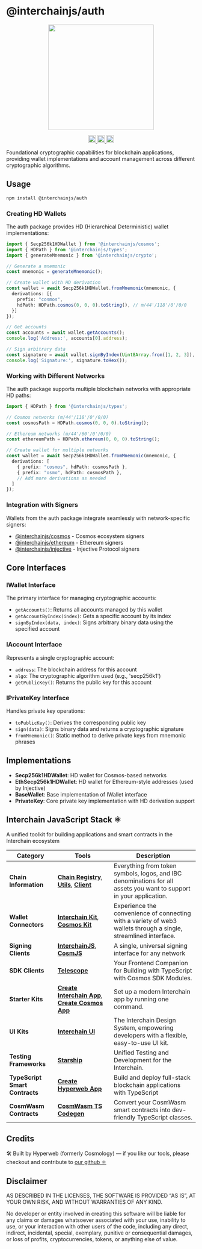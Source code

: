 # @interchainjs/auth

<p align="center" style={{ marginBottom: "20px" }}>
  <img
    src="https://raw.githubusercontent.com/hyperweb-io/interchainjs/refs/heads/main/assets/logo.svg"
    width="280"
  />
</p>

<p
  align="center"
  width="100%"
  style={{
    display: "flex",
    justifyContent: "center",
    alignItems: "center",
    gap: "2px",
  }}
>
  <a href="https://github.com/hyperweb-io/interchainjs/actions/workflows/run-tests.yaml">
    <img
      height="20"
      src="https://github.com/hyperweb-io/interchainjs/actions/workflows/run-tests.yaml/badge.svg"
    />
  </a>
  <a href="https://github.com/hyperweb-io/interchainjs/blob/main/LICENSE-MIT">
    <img height="20" src="https://img.shields.io/badge/license-MIT-blue.svg" />
  </a>
  <a href="https://github.com/hyperweb-io/interchainjs/blob/main/LICENSE-Apache">
    <img
      height="20"
      src="https://img.shields.io/badge/license-Apache-blue.svg"
    />
  </a>
</p>

Foundational cryptographic capabilities for blockchain applications, providing wallet implementations and account management across different cryptographic algorithms.

## Usage

```sh
npm install @interchainjs/auth
```

### Creating HD Wallets

The auth package provides HD (Hierarchical Deterministic) wallet implementations:

```typescript
import { Secp256k1HDWallet } from '@interchainjs/cosmos';
import { HDPath } from '@interchainjs/types';
import { generateMnemonic } from '@interchainjs/crypto';

// Generate a mnemonic
const mnemonic = generateMnemonic();

// Create wallet with HD derivation
const wallet = await Secp256k1HDWallet.fromMnemonic(mnemonic, {
  derivations: [{
    prefix: "cosmos",
    hdPath: HDPath.cosmos(0, 0, 0).toString(), // m/44'/118'/0'/0/0
  }]
});

// Get accounts
const accounts = await wallet.getAccounts();
console.log('Address:', accounts[0].address);

// Sign arbitrary data
const signature = await wallet.signByIndex(Uint8Array.from([1, 2, 3]), 0);
console.log('Signature:', signature.toHex());
```

### Working with Different Networks

The auth package supports multiple blockchain networks with appropriate HD paths:

```typescript
import { HDPath } from '@interchainjs/types';

// Cosmos networks (m/44'/118'/0'/0/0)
const cosmosPath = HDPath.cosmos(0, 0, 0).toString();

// Ethereum networks (m/44'/60'/0'/0/0)
const ethereumPath = HDPath.ethereum(0, 0, 0).toString();

// Create wallet for multiple networks
const wallet = await Secp256k1HDWallet.fromMnemonic(mnemonic, {
  derivations: [
    { prefix: "cosmos", hdPath: cosmosPath },
    { prefix: "osmo", hdPath: cosmosPath },
    // Add more derivations as needed
  ]
});
```

### Integration with Signers

Wallets from the auth package integrate seamlessly with network-specific signers:

- [@interchainjs/cosmos](/networks/cosmos/README.md) - Cosmos ecosystem signers
- [@interchainjs/ethereum](/networks/ethereum/README.md) - Ethereum signers
- [@interchainjs/injective](/networks/injective/README.md) - Injective Protocol signers

## Core Interfaces

### IWallet Interface

The primary interface for managing cryptographic accounts:

- `getAccounts()`: Returns all accounts managed by this wallet
- `getAccountByIndex(index)`: Gets a specific account by its index
- `signByIndex(data, index)`: Signs arbitrary binary data using the specified account

### IAccount Interface

Represents a single cryptographic account:

- `address`: The blockchain address for this account
- `algo`: The cryptographic algorithm used (e.g., 'secp256k1')
- `getPublicKey()`: Returns the public key for this account

### IPrivateKey Interface

Handles private key operations:

- `toPublicKey()`: Derives the corresponding public key
- `sign(data)`: Signs binary data and returns a cryptographic signature
- `fromMnemonic()`: Static method to derive private keys from mnemonic phrases

## Implementations

- **Secp256k1HDWallet**: HD wallet for Cosmos-based networks
- **EthSecp256k1HDWallet**: HD wallet for Ethereum-style addresses (used by Injective)
- **BaseWallet**: Base implementation of IWallet interface
- **PrivateKey**: Core private key implementation with HD derivation support

## Interchain JavaScript Stack ⚛️

A unified toolkit for building applications and smart contracts in the Interchain ecosystem

| Category                       | Tools                                                                                                                                                                                                     | Description                                                                                                         |
| ------------------------------ | --------------------------------------------------------------------------------------------------------------------------------------------------------------------------------------------------------- | ------------------------------------------------------------------------------------------------------------------- |
| **Chain Information**          | [**Chain Registry**](https://github.com/hyperweb-io/chain-registry), [**Utils**](https://www.npmjs.com/package/@chain-registry/utils), [**Client**](https://www.npmjs.com/package/@chain-registry/client) | Everything from token symbols, logos, and IBC denominations for all assets you want to support in your application. |
| **Wallet Connectors**          | [**Interchain Kit**](https://github.com/hyperweb-io/interchain-kit), [**Cosmos Kit**](https://github.com/hyperweb-io/cosmos-kit)                                                           | Experience the convenience of connecting with a variety of web3 wallets through a single, streamlined interface.    |
| **Signing Clients**            | [**InterchainJS**](https://github.com/hyperweb-io/interchainjs), [**CosmJS**](https://github.com/cosmos/cosmjs)                                                                            | A single, universal signing interface for any network                                                               |
| **SDK Clients**                | [**Telescope**](https://github.com/hyperweb-io/telescope)                                                                                                                                                 | Your Frontend Companion for Building with TypeScript with Cosmos SDK Modules.                                       |
| **Starter Kits**               | [**Create Interchain App**](https://github.com/hyperweb-io/create-interchain-app), [**Create Cosmos App**](https://github.com/hyperweb-io/create-cosmos-app)                               | Set up a modern Interchain app by running one command.                                                              |
| **UI Kits**                    | [**Interchain UI**](https://github.com/hyperweb-io/interchain-ui)                                                                                                                                         | The Interchain Design System, empowering developers with a flexible, easy-to-use UI kit.                            |
| **Testing Frameworks**         | [**Starship**](https://github.com/hyperweb-io/starship)                                                                                                                                                   | Unified Testing and Development for the Interchain.                                                                 |
| **TypeScript Smart Contracts** | [**Create Hyperweb App**](https://github.com/hyperweb-io/create-hyperweb-app)                                                                                                                             | Build and deploy full-stack blockchain applications with TypeScript                                                 |
| **CosmWasm Contracts**         | [**CosmWasm TS Codegen**](https://github.com/CosmWasm/ts-codegen)                                                                                                                                         | Convert your CosmWasm smart contracts into dev-friendly TypeScript classes.                                         |

## Credits

🛠 Built by Hyperweb (formerly Cosmology) — if you like our tools, please checkout and contribute to [our github ⚛️](https://github.com/hyperweb-io)

## Disclaimer

AS DESCRIBED IN THE LICENSES, THE SOFTWARE IS PROVIDED “AS IS”, AT YOUR OWN RISK, AND WITHOUT WARRANTIES OF ANY KIND.

No developer or entity involved in creating this software will be liable for any claims or damages whatsoever associated with your use, inability to use, or your interaction with other users of the code, including any direct, indirect, incidental, special, exemplary, punitive or consequential damages, or loss of profits, cryptocurrencies, tokens, or anything else of value.
